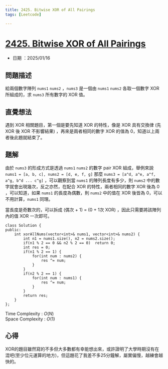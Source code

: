 ```yaml
---
title: 2425. Bitwise XOR of All Pairings
tags: [Leetcode]

---
```


# [2425. Bitwise XOR of All Pairings](https://leetcode.com/problems/bitwise-xor-of-all-pairings/description/?envType=daily-question&envId=2025-01-16)  
+ 日期 ：2025/01/16  

## 問題描述  
給兩個數字陣列 `nums1` `nums2` ，`nums3` 是一個由 `nums1` `nums2` 各取一個數字 XOR 所組成的，求 `nums3` 所有數字的 XOR 值。  

## 直覺想法  
遇到 XOR 相關題目，第一個是要先知道 XOR 的特性，像是 XOR 具有交換律 (先 XOR 後 XOR 不影響結果) ，再來是兩者相同的數字 XOR 的值為 0，知道以上兩者後此題就結束了。  


## 題解  
由於 `nums3` 的形成方式是透過 `nums1` `nums2` 的數字 pair XOR 組成，舉例來說 `nums1 = [a, b, c], nums2 = [d, e, f, g]` 那麼 `nums3 = [a^d, a^e, a^f, a^g, b^d ... c^g]` ，可以觀察到當 `nums1` 的陣列長度有多少，則 `nums2` 中的數字就會出現幾次，反之亦然，在配合 XOR 的特性，兩者相同的數字 XOR 後為 0 ，可以知道，如果 `nums1` 的長度為偶數，則 `nums2` 中的值在 XOR 後皆為 0，可以不用計算，`nums1` 同理。  

當長度是奇數次的，可以拆成 (偶次 + 1) = (0 + 1次 XOR) ，因此只需要將該陣列內的值 XOR 一次即可。  

```cpp=
class Solution {
public:
    int xorAllNums(vector<int>& nums1, vector<int>& nums2) {
        int n1 = nums1.size(), n2 = nums2.size();
        if(n1 % 2 == 0 && n2 % 2 == 0)  return 0;
        int res = 0;
        if(n1 % 2 == 1) {
            for(int num : nums2) {
                res ^= num;
            }
        }
        if(n2 % 2 == 1) {
            for(int num : nums1) {
                res ^= num;
            }
        }
        return res;
    }
};
```

Time Complexity : $O(N)$  
Space Complexity : $O(1)$  

## 心得  
XOR的題目雖然寫的不多但大多數都有幸能想出來，或許證明了大學時期沒有在混吧(至少位元運算的地方)，但這題花了我差不多25分鐘解，屬實偏慢，越練會越快的。  

